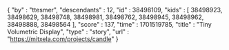 {
  "by" : "ttesmer",
  "descendants" : 12,
  "id" : 38498109,
  "kids" : [ 38498923, 38498629, 38498748, 38498981, 38498762, 38498945, 38498962, 38498888, 38498564 ],
  "score" : 137,
  "time" : 1701519785,
  "title" : "Tiny Volumetric Display",
  "type" : "story",
  "url" : "https://mitxela.com/projects/candle"
}
